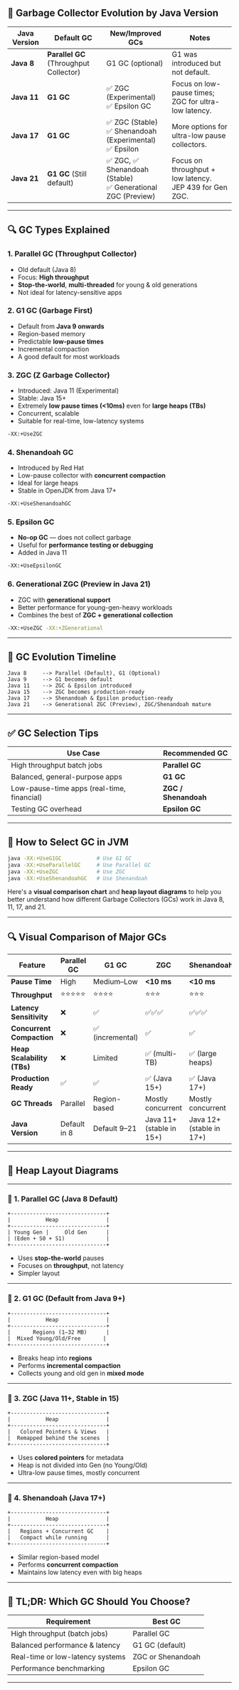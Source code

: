 ## 🧹 Garbage Collector Evolution by Java Version

| Java Version | Default GC     | New/Improved GCs                         | Notes |
|--------------|----------------|------------------------------------------|-------|
| **Java 8**   | **Parallel GC** (Throughput Collector) | G1 GC (optional) | G1 was introduced but not default. |
| **Java 11**  | **G1 GC**      | ✅ ZGC (Experimental)<br>✅ Epsilon GC | Focus on low-pause times; ZGC for ultra-low latency. |
| **Java 17**  | **G1 GC**      | ✅ ZGC (Stable)<br>✅ Shenandoah (Experimental)<br>✅ Epsilon | More options for ultra-low pause collectors. |
| **Java 21**  | **G1 GC** (Still default) | ✅ ZGC, ✅ Shenandoah (Stable)<br>✅ Generational ZGC (Preview) | Focus on throughput + low latency.<br>JEP 439 for Gen ZGC. |

---

## 🔍 GC Types Explained

### 1. **Parallel GC** (Throughput Collector)
- Old default (Java 8)
- Focus: **High throughput**
- **Stop-the-world**, **multi-threaded** for young & old generations
- Not ideal for latency-sensitive apps

### 2. **G1 GC** (Garbage First)
- Default from **Java 9 onwards**
- Region-based memory
- Predictable **low-pause times**
- Incremental compaction
- A good default for most workloads

### 3. **ZGC** (Z Garbage Collector)
- Introduced: Java 11 (Experimental)
- Stable: Java 15+
- Extremely **low pause times (<10ms)** even for **large heaps (TBs)**
- Concurrent, scalable
- Suitable for real-time, low-latency systems

```bash
-XX:+UseZGC
```

### 4. **Shenandoah GC**
- Introduced by Red Hat
- Low-pause collector with **concurrent compaction**
- Ideal for large heaps
- Stable in OpenJDK from Java 17+

```bash
-XX:+UseShenandoahGC
```

### 5. **Epsilon GC**
- **No-op GC** — does not collect garbage
- Useful for **performance testing or debugging**
- Added in Java 11

```bash
-XX:+UseEpsilonGC
```

### 6. **Generational ZGC** (Preview in Java 21)
- ZGC with **generational support**
- Better performance for young-gen-heavy workloads
- Combines the best of **ZGC + generational collection**

```bash
-XX:+UseZGC -XX:+ZGenerational
```

---

## 🔁 GC Evolution Timeline

```
Java 8     --> Parallel (Default), G1 (Optional)
Java 9     --> G1 becomes default
Java 11    --> ZGC & Epsilon introduced
Java 15    --> ZGC becomes production-ready
Java 17    --> Shenandoah & Epsilon production-ready
Java 21    --> Generational ZGC (Preview), ZGC/Shenandoah mature
```

---

## ✅ GC Selection Tips

| Use Case | Recommended GC |
|----------|----------------|
| High throughput batch jobs | **Parallel GC** |
| Balanced, general-purpose apps | **G1 GC** |
| Low-pause-time apps (real-time, financial) | **ZGC / Shenandoah** |
| Testing GC overhead | **Epsilon GC** |

---

## 📌 How to Select GC in JVM

```bash
java -XX:+UseG1GC           # Use G1 GC
java -XX:+UseParallelGC     # Use Parallel GC
java -XX:+UseZGC            # Use ZGC
java -XX:+UseShenandoahGC   # Use Shenandoah
```

Here's a **visual comparison chart** and **heap layout diagrams** to help you better understand how different Garbage Collectors (GCs) work in Java 8, 11, 17, and 21.

---

## 🔍 Visual Comparison of Major GCs

| Feature                     | **Parallel GC** | **G1 GC**         | **ZGC**                 | **Shenandoah**         |
|----------------------------|------------------|-------------------|--------------------------|------------------------|
| **Pause Time**             | High             | Medium–Low        | **<10 ms**               | **<10 ms**             |
| **Throughput**             | ⭐⭐⭐⭐⭐           | ⭐⭐⭐⭐              | ⭐⭐⭐                    | ⭐⭐⭐                   |
| **Latency Sensitivity**    | ❌               | ✅                 | ✅✅✅                   | ✅✅✅                 |
| **Concurrent Compaction**  | ❌               | ✅ (incremental)   | ✅                       | ✅                    |
| **Heap Scalability (TBs)** | ❌               | Limited            | ✅ (multi-TB)            | ✅ (large heaps)       |
| **Production Ready**       | ✅               | ✅                 | ✅ (Java 15+)            | ✅ (Java 17+)          |
| **GC Threads**             | Parallel         | Region-based      | Mostly concurrent        | Mostly concurrent      |
| **Java Version**           | Default in 8     | Default 9–21      | Java 11+ (stable in 15+) | Java 12+ (stable in 17+) |

---

## 🧠 Heap Layout Diagrams

---

### 🔸 1. **Parallel GC (Java 8 Default)**

```
+------------------------------+
|           Heap               |
+------------------------------+
| Young Gen |     Old Gen      |
| (Eden + S0 + S1)             |
+------------------------------+
```

- Uses **stop-the-world** pauses
- Focuses on **throughput**, not latency
- Simpler layout

---

### 🔸 2. **G1 GC (Default from Java 9+)**

```
+------------------------------+
|           Heap               |
+------------------------------+
|       Regions (1–32 MB)      |
|  Mixed Young/Old/Free       |
+------------------------------+
```

- Breaks heap into **regions**
- Performs **incremental compaction**
- Collects young and old gen in **mixed mode**

---

### 🔸 3. **ZGC (Java 11+, Stable in 15)**

```
+------------------------------+
|           Heap               |
+------------------------------+
|   Colored Pointers & Views   |
|  Remapped behind the scenes  |
+------------------------------+
```

- Uses **colored pointers** for metadata
- Heap is not divided into Gen (no Young/Old)
- Ultra-low pause times, mostly concurrent

---

### 🔸 4. **Shenandoah (Java 17+)**

```
+------------------------------+
|           Heap               |
+------------------------------+
|   Regions + Concurrent GC    |
|   Compact while running      |
+------------------------------+
```

- Similar region-based model
- Performs **concurrent compaction**
- Maintains low latency even with big heaps

---

## 🧪 TL;DR: Which GC Should You Choose?

| Requirement                      | Best GC            |
|----------------------------------|--------------------|
| High throughput (batch jobs)     | Parallel GC        |
| Balanced performance & latency   | G1 GC (default)    |
| Real-time or low-latency systems | ZGC or Shenandoah  |
| Performance benchmarking         | Epsilon GC         |

---